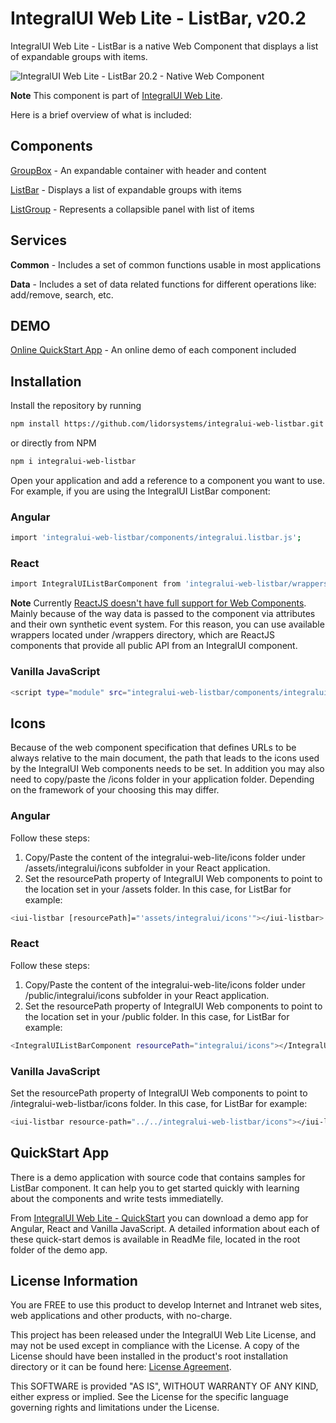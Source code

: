 # IntegralUI Web Lite - ListBar, v20.2

IntegralUI Web Lite - ListBar is a native Web Component that displays a list of expandable groups with items. 

![IntegralUI Web Lite - ListBar 20.2 - Native Web Component](https://www.lidorsystems.com/products/web/lite/images/integralui-web-listbar-20.2.png)

<b>Note</b> This component is part of [IntegralUI Web Lite](https://github.com/lidorsystems/integralui-web-lite.git).

Here is a brief overview of what is included:

## Components

[GroupBox](https://www.lidorsystems.com/products/web/studio/samples/web-components/#/groupbox) - An expandable container with header and content

[ListBar](https://www.lidorsystems.com/products/web/studio/samples/web-components/#/listbar) - Displays a list of expandable groups with items

[ListGroup](https://www.lidorsystems.com/products/web/studio/samples/web-components/#/listgroup) - Represents a collapsible panel with list of items


## Services

<b>Common</b> - Includes a set of common functions usable in most applications

<b>Data</b> - Includes a set of data related functions for different operations like: add/remove, search, etc.


## DEMO

[Online QuickStart App](https://www.lidorsystems.com/products/web/studio/samples/web-components/) - An online demo of each component included


## Installation

Install the repository by running

```bash
npm install https://github.com/lidorsystems/integralui-web-listbar.git
```

or directly from NPM

```bash
npm i integralui-web-listbar
```

Open your application and add a reference to a component you want to use. For example, if you are using the IntegralUI ListBar component:</p>

### Angular

```bash
import 'integralui-web-listbar/components/integralui.listbar.js';
```

### React

```bash
import IntegralUIListBarComponent from 'integralui-web-listbar/wrappers/react.integralui.listbar.js';
```

<b>Note</b>   Currently [ReactJS doesn't have full support for Web Components](https://custom-elements-everywhere.com/#react). Mainly because of the way data is passed to the component via attributes and their own synthetic event system. For this reason, you can use available wrappers located under /wrappers directory, which are ReactJS components that provide all public API from an IntegralUI component.</p>

### Vanilla JavaScript

```bash
<script type="module" src="integralui-web-listbar/components/integralui.listbar.js"></script>
```


## Icons

Because of the web component specification that defines URLs to be always relative to the main document, the path that leads to the icons used by the IntegralUI Web components needs to be set. In addition you may also need to copy/paste the /icons folder in your application folder. Depending on the framework of your choosing this may differ.

### Angular

Follow these steps:
1. Copy/Paste the content of the integralui-web-lite/icons folder under /assets/integralui/icons subfolder in your React application. 
2. Set the resourcePath property of IntegralUI Web components to point to the location set in your /assets folder. In this case, for ListBar for example:

```bash
<iui-listbar [resourcePath]="'assets/integralui/icons'"></iui-listbar>
```

### React

Follow these steps:
1. Copy/Paste the content of the integralui-web-lite/icons folder under /public/integralui/icons subfolder in your React application. 
2. Set the resourcePath property of IntegralUI Web components to point to the location set in your /public folder. In this case, for ListBar for example:

```bash
<IntegralUIListBarComponent resourcePath="integralui/icons"></IntegralUIListBarComponent>
```

### Vanilla JavaScript

Set the resourcePath property of IntegralUI Web components to point to /integralui-web-listbar/icons folder. In this case, for ListBar for example:

```bash
<iui-listbar resource-path="../../integralui-web-listbar/icons"></iui-listbar>
```


## QuickStart App

There is a demo application with source code that contains samples for ListBar component. It can help you to get started quickly with learning about the components and write tests immediatelly. 

From [IntegralUI Web Lite - QuickStart](https://www.lidorsystems.com/products/web/lite/#quickstart) you can download a demo app for Angular, React and Vanilla JavaScript. A detailed information about each of these quick-start demos is available in ReadMe file, located in the root folder of the demo app.


## License Information

You are FREE to use this product to develop Internet and Intranet web sites, web applications and other products, with no-charge.

This project has been released under the IntegralUI Web Lite License, and may not be used except in compliance with the License.
A copy of the License should have been installed in the product's root installation directory or it can be found here: [License Agreement](https://www.lidorsystems.com/products/web/lite/integralui-web-lite-license-agreement.pdf).

This SOFTWARE is provided "AS IS", WITHOUT WARRANTY OF ANY KIND, either express or implied. See the License for the specific language governing rights and limitations under the License.